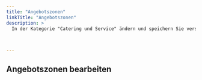 ```yaml
---
title: "Angebotszonen"
linkTitle: "Angebotszonen"
description: >
  In der Kategorie "Catering und Service" ändern und speichern Sie verschiedene Dienstleister dessen Anhebote z.B. für das Catering oder die Bestuhlung in Räumen.
 


---
```

## Angebotszonen bearbeiten

